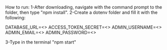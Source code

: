 How to run:
1-After downloading, navigate with the command prompt to the folder, then type "npm install".
2-Create a dotenv folder and fill it with the following:

DATABASE_URL=<<add mongodb connection string here>>
ACCESS_TOKEN_SECRET=<<add jwt secret here>>
ADMIN_USERNAME=<<add any username>>
ADMIN_EMAIL=<<add any email>>
ADMIN_PASSWORD=<<add a strong password>>

3-Type in the terminal "npm start"